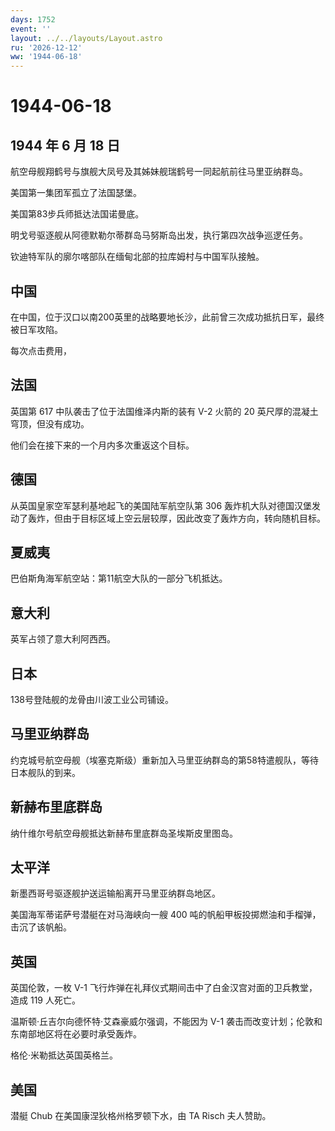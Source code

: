 ```yaml
---
days: 1752
event: ''
layout: ../../layouts/Layout.astro
ru: '2026-12-12'
ww: '1944-06-18'
---
```


# 1944-06-18

## 1944 年 6 月 18 日

航空母舰翔鹤号与旗舰大凤号及其姊妹舰瑞鹤号一同起航前往马里亚纳群岛。

美国第一集团军孤立了法国瑟堡。

美国第83步兵师抵达法国诺曼底。

明戈号驱逐舰从阿德默勒尔蒂群岛马努斯岛出发，执行第四次战争巡逻任务。

钦迪特军队的廓尔喀部队在缅甸北部的拉库姆村与中国军队接触。

## 中国

在中国，位于汉口以南200英里的战略要地长沙，此前曾三次成功抵抗日军，最终被日军攻陷。

每次点击费用，

## 法国

英国第 617 中队袭击了位于法国维泽内斯的装有 V-2 火箭的 20
英尺厚的混凝土穹顶，但没有成功。

他们会在接下来的一个月内多次重返这个目标。

## 德国

从英国皇家空军瑟利基地起飞的美国陆军航空队第 306
轰炸机大队对德国汉堡发动了轰炸，但由于目标区域上空云层较厚，因此改变了轰炸方向，转向随机目标。

## 夏威夷

巴伯斯角海军航空站：第11航空大队的一部分飞机抵达。

## 意大利

英军占领了意大利阿西西。

## 日本

138号登陆舰的龙骨由川波工业公司铺设。

## 马里亚纳群岛

约克城号航空母舰（埃塞克斯级）重新加入马里亚纳群岛的第58特遣舰队，等待日本舰队的到来。

## 新赫布里底群岛

纳什维尔号航空母舰抵达新赫布里底群岛圣埃斯皮里图岛。

## 太平洋

新墨西哥号驱逐舰护送运输船离开马里亚纳群岛地区。

美国海军蒂诺萨号潜艇在对马海峡向一艘 400
吨的帆船甲板投掷燃油和手榴弹，击沉了该帆船。

## 英国

英国伦敦，一枚 V-1
飞行炸弹在礼拜仪式期间击中了白金汉宫对面的卫兵教堂，造成 119 人死亡。

温斯顿·丘吉尔向德怀特·艾森豪威尔强调，不能因为 V-1
袭击而改变计划；伦敦和东南部地区将在必要时承受轰炸。

格伦·米勒抵达英国英格兰。

## 美国

潜艇 Chub 在美国康涅狄格州格罗顿下水，由 TA Risch 夫人赞助。